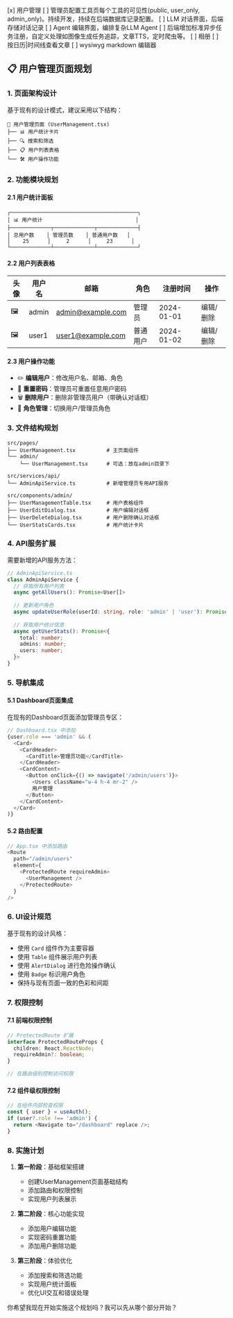 
[x] 用户管理
[ ] 管理员配置工具页每个工具的可见性(public, user_only, admin_only)。持续开发，持续在后端数据库记录配置。
[ ] LLM 对话界面，后端存储对话记录
[ ] Agent 编辑界面，编排复杂LLM Agent
[ ] 后端增加标准异步任务注册，自定义处理如图像生成任务追踪，文章TTS，定时爬虫等。
[ ] 相册
[ ] 按日历|时间线查看文章
[ ] wysiwyg markdown 编辑器


## 📋 用户管理页面规划

### 1. **页面架构设计**

基于现有的设计模式，建议采用以下结构：

```
📁 用户管理页面 (UserManagement.tsx)
├── 📊 用户统计卡片
├── 🔍 搜索和筛选
├── 📋 用户列表表格
└── 🛠️ 用户操作功能
```

### 2. **功能模块规划**

#### **2.1 用户统计面板**
```
┌─────────────────────────────────────────┐
│ 📊 用户统计                              │
├─────────────┬─────────────┬─────────────┤
│ 总用户数    │ 管理员数    │ 普通用户数   │
│    25      │     2      │     23      │
└─────────────┴─────────────┴─────────────┘
```

#### **2.2 用户列表表格**
| 头像 | 用户名 | 邮箱 | 角色 | 注册时间 | 操作 |
|------|--------|------|------|----------|------|
| 🖼️ | admin | admin@example.com | 管理员 | 2024-01-01 | 编辑/删除 |
| 🖼️ | user1 | user1@example.com | 普通用户 | 2024-01-02 | 编辑/删除 |

#### **2.3 用户操作功能**
- ✏️ **编辑用户**：修改用户名、邮箱、角色
- 🔑 **重置密码**：管理员可重置任意用户密码
- 🗑️ **删除用户**：删除非管理员用户（带确认对话框）
- 👥 **角色管理**：切换用户/管理员角色

### 3. **文件结构规划**

```
src/pages/
├── UserManagement.tsx          # 主页面组件
└── admin/
    └── UserManagement.tsx      # 可选：放在admin目录下

src/services/api/
└── AdminApiService.ts          # 新增管理员专用API服务

src/components/admin/
├── UserManagementTable.tsx     # 用户表格组件
├── UserEditDialog.tsx          # 用户编辑对话框
├── UserDeleteDialog.tsx        # 用户删除确认对话框
└── UserStatsCards.tsx          # 用户统计卡片
```

### 4. **API服务扩展**

需要新增的API服务方法：
```typescript
// AdminApiService.ts
class AdminApiService {
  // 获取所有用户列表
  async getAllUsers(): Promise<User[]>
  
  // 更新用户角色
  async updateUserRole(userId: string, role: 'admin' | 'user'): Promise<boolean>
  
  // 获取用户统计信息
  async getUserStats(): Promise<{
    total: number;
    admins: number;
    users: number;
  }>
}
```

### 5. **导航集成**

#### **5.1 Dashboard页面集成**
在现有的Dashboard页面添加管理员专区：

```typescript
// Dashboard.tsx 中添加
{user.role === 'admin' && (
  <Card>
    <CardHeader>
      <CardTitle>管理员功能</CardTitle>
    </CardHeader>
    <CardContent>
      <Button onClick={() => navigate('/admin/users')}>
        <Users className="w-4 h-4 mr-2" />
        用户管理
      </Button>
    </CardContent>
  </Card>
)}
```

#### **5.2 路由配置**
```typescript
// App.tsx 中添加路由
<Route 
  path="/admin/users" 
  element={
    <ProtectedRoute requireAdmin>
      <UserManagement />
    </ProtectedRoute>
  } 
/>
```

### 6. **UI设计规范**

基于现有的设计风格：
- 使用 `Card` 组件作为主要容器
- 使用 `Table` 组件展示用户列表
- 使用 `AlertDialog` 进行危险操作确认
- 使用 `Badge` 标识用户角色
- 保持与现有页面一致的色彩和间距

### 7. **权限控制**

#### **7.1 前端权限控制**
```typescript
// ProtectedRoute 扩展
interface ProtectedRouteProps {
  children: React.ReactNode;
  requireAdmin?: boolean;
}

// 在路由级别控制访问权限
```

#### **7.2 组件级权限控制**
```typescript
// 在组件内部检查权限
const { user } = useAuth();
if (user?.role !== 'admin') {
  return <Navigate to="/dashboard" replace />;
}
```

### 8. **实施计划**

1. **第一阶段**：基础框架搭建
   - 创建UserManagement页面基础结构
   - 添加路由和权限控制
   - 实现用户列表展示

2. **第二阶段**：核心功能实现
   - 添加用户编辑功能
   - 实现密码重置功能
   - 添加用户删除功能

3. **第三阶段**：体验优化
   - 添加搜索和筛选功能
   - 实现用户统计面板
   - 优化UI交互和错误处理

你希望我现在开始实施这个规划吗？我可以先从哪个部分开始？
